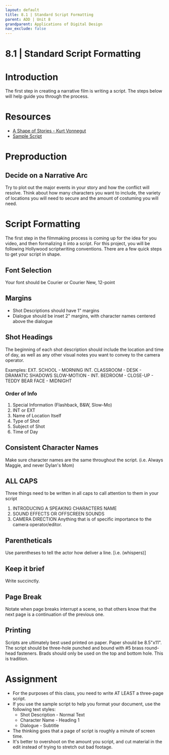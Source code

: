 ```yaml
---
layout: default
title: 8.1 | Standard Script Formatting
parent: ADD | Unit 8
grandparent: Applications of Digital Design
nav_exclude: false
---
```

# 8.1 | Standard Script Formatting

# Introduction
The first step in creating a narrative film is writing a script. The steps below will help guide you through the process.

# Resources
* [A Shape of Stories - Kurt Vonnegut](https://www.youtube.com/watch?v=j9Qsiu8qqv)
* [ Sample Script](https://docs.google.com/document/d/1mhztN1EooAOfS1dqiNQnsEnJqtm27-EjVz4_nllRxtA/copy)

# Preproduction

## Decide on a Narrative Arc
Try to plot out the major events in your story and how the conflict will resolve. Think about how many characters you want to include, the variety of locations you will need to secure and the amount of costuming you will need.

# Script Formatting
The first step in the filmmaking process is coming up for the idea for you video, and then formalizing it into a script. For this project, you will be following Hollywood scriptwriting conventions. There are a few quick steps to get your script in shape.

## Font Selection
Your font should be Courier or Courier New, 12-point

## Margins
* Shot Descriptions should have 1" margins
* Dialogue should be inset 2" margins, with character names centered above the dialogue

## Shot Headings
The beginning of each shot description should include the location and time of day, as well as any other visual notes you want to convey to the camera operator.

Examples:
EXT. SCHOOL - MORNING
INT. CLASSROOM - DESK - DRAMATIC SHADOWS
SLOW-MOTION - INT. BEDROOM - CLOSE-UP - TEDDY BEAR FACE - MIDNIGHT

### Order of Info
1. Special Information (Flashback, B&W, Slow-Mo)
2. INT or EXT
3. Name of Location Itself
4. Type of Shot
5. Subject of Shot
6. Time of Day

## Consistent Character Names
Make sure character names are the same throughout the script. (i.e. Always Maggie, and never Dylan's Mom)

## ALL CAPS
Three things need to be written in all caps to call attention to them in your script
1. INTRODUCING A SPEAKING CHARACTERS NAME
2. SOUND EFFECTS OR OFFSCREEN SOUNDS
3. CAMERA DIRECTION
Anything that is of specific importance to the camera operator/editor.

## Parentheticals
Use parentheses to tell the actor how deliver a line. [i.e. (whispers)]

## Keep it brief
Write succinctly. 

## Page Break
Notate when page breaks interrupt a scene, so that others know that the next page is a continuation of the previous one.

## Printing
Scripts are ultimately best used printed on paper. Paper should be 8.5"x11". The script should be three-hole punched and bound with #5 brass round-head fasteners. Brads should only be used on the top and bottom hole. This is tradition.

# Assignment
* For the purposes of this class, you need to write AT LEAST a three-page script.
* If you use the sample script to help you format your document, use the following text styles:
    * Shot Description - Normal Text
    * Character Name - Heading 1
    * Dialogue - Subtitle
* The thinking goes that a page of script is roughly a minute of screen time.
* It's better to overshoot on the amount you script, and cut material in the edit instead of trying to stretch out bad footage.
